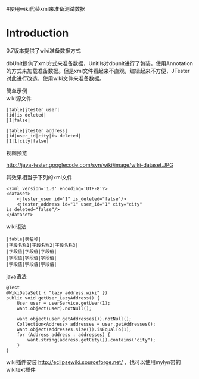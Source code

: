 #使用wiki代替xml来准备测试数据

# Introduction #
0.7版本提供了wiki准备数据方式

dbUnit提供了xml方式来准备数据，Unitils对dbunit进行了包装，使用Annotation的方式来加载准备数据。但是xml文件看起来不直观，编辑起来不方便，JTester对此进行改造，使用wiki文件来准备数据。

简单示例<br />
wiki源文件
```
|table|jtester user|
|id|is deleted|
|1|false|

|table|jtester address|
|id|user_id|city|is deleted|
|1|1|city|false|
```
视图预览

http://java-tester.googlecode.com/svn/wiki/image/wiki-dataset.JPG

其效果相当于下列的xml文件
```
<?xml version='1.0' encoding='UTF-8'?>
<dataset>
    <jtester_user id="1" is_deleted="false"/>
    <jtester_address id="1" user_id="1" city="city" is_deleted="false"/>
</dataset>
```

wiki语法
```
|table|表名称|
|字段名称1|字段名称2|字段名称3|
|字段值|字段值|字段值|
|字段值|字段值|字段值|
|字段值|字段值|字段值|
```

java语法
```
@Test
@WikiDataSet( { "lazy address.wiki" })
public void getUser_LazyAddress() {
	User user = userService.getUser(1);
	want.object(user).notNull();

	want.object(user.getAddresses()).notNull();
	Collection<Address> addresses = user.getAddresses();
	want.object(addresses.size()).isEqualTo(1);
	for (Address address : addresses) {
		want.string(address.getCity()).contains("city");
	}
}
```

wiki插件安装 http://eclipsewiki.sourceforge.net/ ，也可以使用mylyn带的wikitext插件